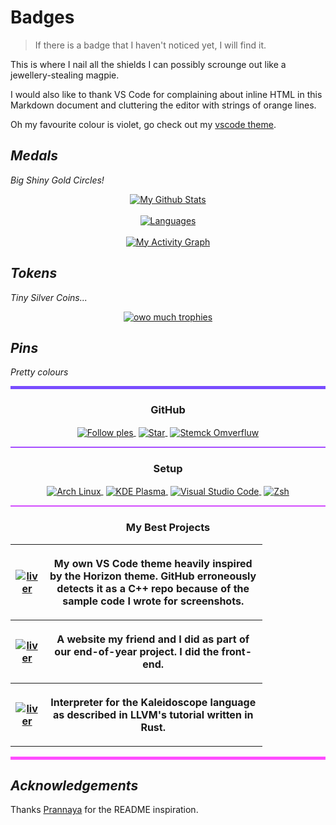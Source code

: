<!--style>
    table {
        table-layout: fixed;
    }

    th, td {
        overflow-wrap: break-word;
        padding: 5px;
        text-align: left;
    }

    tr:nth-child(even) {
        background-color: #333333;
    }

    .repo-button {
        width: 40%;
    }
    
    .repo-desc {
        width: 50%;
    }
</style-->

# <!--My Corrupt Junta Military -->Badges

> If there is a badge that I haven't noticed yet, I will find it.

This is where I nail all the shields I can possibly scrounge out like
a jewellery-stealing magpie.

I would also like to thank VS Code for complaining about inline HTML in this
Markdown document and cluttering the editor with strings of orange lines.

Oh my favourite colour is violet, go check out my
[vscode theme](https://github.com/RenoirTan/liver).

## ___<!--Inner Circle -->Medals___

*Big Shiny Gold Circles!*

<p align="center">
    <a href="https://github.com/RenoirTan" style="margin: 20px;">
        <img align="center" alt="My Github Stats" src="https://github-readme-stats.vercel.app/api?username=RenoirTan&show_icons=true&count_private=true&margin-w=20&margin-h=25&theme=material-palenight&show_icons=true&bg_color=30,e761c5,7a5bd9&title_color=fff&text_color=ffffff&icon_color=53e2ed">
    </a>
    <br>
    <br>
    <a href="https://github.com/RenoirTan" style="margin: 20px;">
        <img align="center" alt="Languages" src="https://github-readme-stats.vercel.app/api/top-langs/?username=RenoirTan&show_icons=true&count_private=true&margin-w=20&margin-h=25&theme=material-palenight&show_icons=true&langs_count=10&layout=compact&bg_color=30,e761c5,7a5bd9&title_color=fff&text_color=ffffff&icon_color=53e2ed">
    </a>
    <br>
    <br>
    <a href="https://github.com/RenoirTan" style="margin: 20px;">
        <img align="center" alt="My Activity Graph" src="https://activity-graph.herokuapp.com/graph?username=RenoirTan&theme=rogue&bg_color=180f18&color=eba2e8&line=9554e8&point=d7d7d7&area_color=c390e8&area=true&hide_border=true&custom_title=My%20Activity%20Graph">
    </a>
</p>

## *<!--Senior Officer -->Tokens*

*Tiny Silver Coins...*

<p align="center">
    <a href="https://github.com/RenoirTan" style="margin: 20px;">
        <img align="center" alt="owo much trophies" src="https://github-profile-trophy.vercel.app/?username=RenoirTan&show_icons=true&count_private=true&margin-w=20&margin-h=25&theme=dracula">
    </a>
</p>

## *<!--Junior Officer -->Pins*

*Pretty colours*

<!--p align="center">
    <a href="https://github.com/RenoirTan" style="margin: 20px;">
        <img align="center" alt="visitors" src="https://visitor-badge.laobi.icu/badge?page_id=RenoirTan.RenoirTan">
    </a>
</p-->

<hr style="width:100%; height:5px; background-color: #794dff; border:none;" />
<div>
    <h3 align="center"><b>GitHub</b></h3>
    <p align="center">
        <a href="https://github.com/RenoirTan" style="margin: 20px 2px;">
            <img align="center" alt="Follow ples" src="https://img.shields.io/github/followers/RenoirTan?label=Followers&style=for-the-badge&color=blueviolet">
        </a>
        <a href="https://github.com/RenoirTan" style="margin: 20px 2px;">
            <img align="center" alt="Star" src="https://img.shields.io/github/stars/RenoirTan?label=Stars&style=for-the-badge&color=blueviolet">
        </a>
        <a href="https://stackoverflow.com/users/12200090/renoir-tan" style="margin: 20px 2px;">
            <img align="center" alt="Stemck Omverfluw" src="https://img.shields.io/github/followers/RenoirTan?label=Followers&style=for-the-badge&color=blueviolet">
        </a>
    </p>
</div>
<hr style="width:100%; height:2px; background-color: #a64dff; border:none;" />
    <h3 align="center"><b>Setup</b></h3>
    <p align="center">
        <a href="https://archlinux.org" style="margin: 20px 2px;">
            <img align="center" alt="Arch Linux" src="https://img.shields.io/badge/Operating%20System-Arch%20Linux-d24dff?style=for-the-badge&logo=archlinux&logoColor=d7d7d7">
        </a>
        <a href="https://kde.org/plasma-desktop/" style="margin: 20px 2px;">
            <img align="center" alt="KDE Plasma" src="https://img.shields.io/badge/Desktop%20Environment-KDE%20Plasma-d24dff?style=for-the-badge&logo=kde&logoColor=d7d7d7">
        </a>
        <a href="https://code.visualstudio.com/" style="margin: 20px 2px;">
            <img align="center" alt="Visual Studio Code" src="https://img.shields.io/badge/IDE-Visual%20Studio%20Code-d24dff?style=for-the-badge&logo=visualstudiocode&logoColor=d7d7d7">
        </a>
        <a href="https://zsh.org/" style="margin: 20px 2px;">
            <img align="center" alt="Zsh" src="https://img.shields.io/badge/Shell-Zsh-d24dff?style=for-the-badge&logo=gnubash&logoColor=d7d7d7">
        </a>
    </p>
<hr style="width:100%; height:2px; background-color: #d24dff; border:none;" />
    <h3 align="center"><b>My Best Projects</b></h3>
    <table style="width: 80%;" align="center">
        <tr>
            <th colspan="2" class="repo-button">
                <a href="https://github.com/RenoirTan/liver">
                    <img align="center" alt="liver" src="https://github-readme-stats.vercel.app/api/pin/?username=RenoirTan&repo=liver&show_icons=true&count_private=true&margin-w=20&margin-h=25&theme=material-palenight&show_icons=true&bg_color=30,e761c5,7a5bd9&title_color=fff&text_color=ffffff&icon_color=53e2ed">
                </a>
            </th>
            <th class="repo-desc">
                <p>My own VS Code theme heavily inspired by the Horizon theme. GitHub erroneously detects it as a C++ repo because of the sample code I wrote for screenshots.</p>
            </th>
        </tr>
        <tr>
            <th colspan="2" class="repo-button">
                <a href="https://github.com/RenoirTan/Y3-CEP-Final-Project-Christopher-Renoir">
                    <img align="center" alt="liver" src="https://github-readme-stats.vercel.app/api/pin/?username=RenoirTan&repo=Y3-CEP-Final-Project-Christopher-Renoir&show_icons=true&count_private=true&margin-w=20&margin-h=25&theme=material-palenight&show_icons=true&bg_color=30,e761c5,7a5bd9&title_color=fff&text_color=ffffff&icon_color=53e2ed">
                </a>
            </th>
            <th class="repo-desc">
                <p>A website my friend and I did as part of our end-of-year project. I did the front-end.</p>
            </th>
        </tr>
        <tr>
            <th colspan="2" class="repo-button">
                <a href="https://github.com/RenoirTan/LLVMKaleidoscope">
                    <img align="center" alt="liver" src="https://github-readme-stats.vercel.app/api/pin/?username=RenoirTan&repo=LLVMKaleidoscope&show_icons=true&count_private=true&margin-w=20&margin-h=25&theme=material-palenight&show_icons=true&bg_color=30,e761c5,7a5bd9&title_color=fff&text_color=ffffff&icon_color=53e2ed">
                </a>
            </th>
            <th class="repo-desc">
                <p>Interpreter for the Kaleidoscope language as described in LLVM's tutorial written in Rust.</p>
            </th>
        </tr>
    </table>
<hr style="width:100%; height:5px; background-color: #ff4dff; border:none;" />

## *Acknowledgements*

Thanks [Prannaya](https://github.com/ThePyProgrammer) for the README
inspiration.

<!--
Testing Git Credential Manager
EEEEEEEEEEEEEEEEEEEEEEEEEEEEEE
-->

<!--
**RenoirTan/RenoirTan** is a ✨ _special_ ✨ repository because its `README.md` (this file) appears on your GitHub profile.

Here are some ideas to get you started:

- 🔭 I’m currently working on ...
- 🌱 I’m currently learning ...
- 👯 I’m looking to collaborate on ...
- 🤔 I’m looking for help with ...
- 💬 Ask me about ...
- 📫 How to reach me: ...
- 😄 Pronouns: ...
- ⚡ Fun fact: ...
-->
